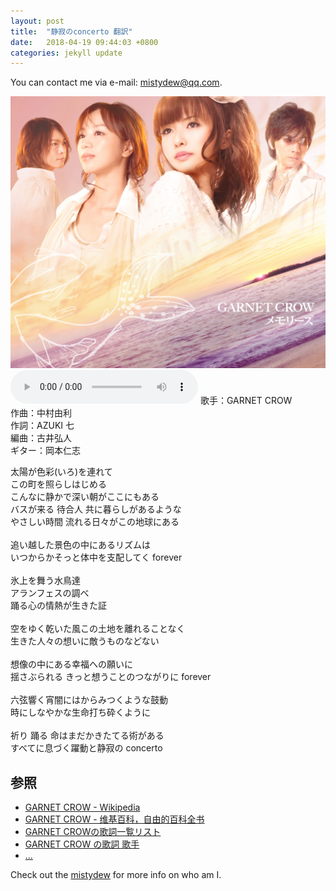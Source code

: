 ```yaml
---
layout: post
title:  "静寂のconcerto 翻訳"
date:   2018-04-19 09:44:03 +0800
categories: jekyll update
---
```

You can contact me via e-mail: [mistydew@qq.com](https://en.mail.qq.com).

![images](/images/20180419/Album_09th_メモリーズ.jpg)
<audio controls>
  <source src="/audio/静寂のconcerto.mp3" type="audio/mpeg">
您的浏览器不支持 audio 元素。
</audio>
歌手：GARNET CROW<br>
作曲：中村由利<br>
作詞：AZUKI 七<br>
編曲：古井弘人<br>
ギター：岡本仁志<br>

太陽が色彩(いろ)を連れて
<br>
この町を照らしはじめる
<br>
こんなに静かで深い朝がここにもある
<br>
バスが来る 待合人 共に暮らしがあるような
<br>
やさしい時間 流れる日々がこの地球にある
<br>
<br>
追い越した景色の中にあるリズムは
<br>
いつからかそっと体中を支配してく forever
<br>
<br>
氷上を舞う水鳥達
<br>
アランフェスの調べ
<br>
踊る心の情熱が生きた証
<br>
<br>
空をゆく乾いた風この土地を離れることなく
<br>
生きた人々の想いに敵うものなどない
<br>
<br>
想像の中にある幸福への願いに
<br>
揺さぶられる きっと想うことのつながりに forever
<br>
<br>
六弦響く宵闇にはからみつくような鼓動
<br>
時にしなやかな生命打ち砕くように
<br>
<br>
祈り 踊る 命はまだかきたてる術がある
<br>
すべてに息づく躍動と静寂の concerto

## 参照
* [GARNET CROW - Wikipedia](https://ja.wikipedia.org/wiki/GARNET_CROW)
* [GARNET CROW - 维基百科，自由的百科全书](https://zh.wikipedia.org/wiki/GARNET_CROW)
* [GARNET CROWの歌詞一覧リスト](https://www.uta-net.com/artist/344)
* [GARNET CROW の歌詞 歌手](http://www.kasi-time.com/subcat-uta-167-1.html)
* [...](https://github.com/mistydew/gc)

Check out the [mistydew][md] for more info on who am I.

[md]: http://github.com/mistydew
